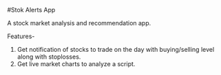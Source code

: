 #Stok Alerts App

A stock market analysis and recommendation app. 

Features-
1. Get notification of stocks to trade on the day with buying/selling level along with stoplosses.
2. Get live market charts to analyze a script.
